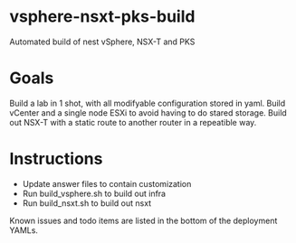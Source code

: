 # vsphere-nsxt-pks-build
Automated build of nest vSphere, NSX-T and PKS

# Goals
Build a lab in 1 shot, with all modifyable configuration stored in yaml.
Build vCenter and a single node ESXi to avoid having to do stared storage.
Build out NSX-T with a static route to another router in a repeatible way.

# Instructions
 - Update answer files to contain customization
 - Run build_vsphere.sh to build out infra
 - Run build_nsxt.sh to build out nsxt

 Known issues and todo items are listed in the bottom of the deployment YAMLs.

 
